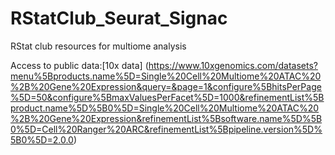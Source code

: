 # RStatClub_Seurat_Signac
RStat club resources for multiome analysis

Access to public data:[10x data] (https://www.10xgenomics.com/datasets?menu%5Bproducts.name%5D=Single%20Cell%20Multiome%20ATAC%20%2B%20Gene%20Expression&query=&page=1&configure%5BhitsPerPage%5D=50&configure%5BmaxValuesPerFacet%5D=1000&refinementList%5Bproduct.name%5D%5B0%5D=Single%20Cell%20Multiome%20ATAC%20%2B%20Gene%20Expression&refinementList%5Bsoftware.name%5D%5B0%5D=Cell%20Ranger%20ARC&refinementList%5Bpipeline.version%5D%5B0%5D=2.0.0) 
